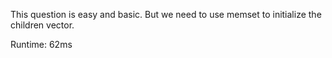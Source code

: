 This question is easy and basic. But we need to use memset to initialize the children vector.

Runtime: 62ms
